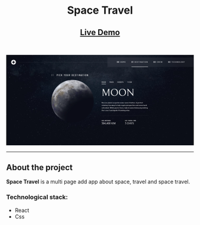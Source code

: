 # <center>Space Travel</center>

## <center>[Live Demo](https://profpopoff.github.io/space-travel/)</center>

<br>

![alt text](public/destination-page.png)

---

## About the project

**Space Travel** is a multi page add app about space, travel and space travel.

### Technological stack:

- React
- Css
